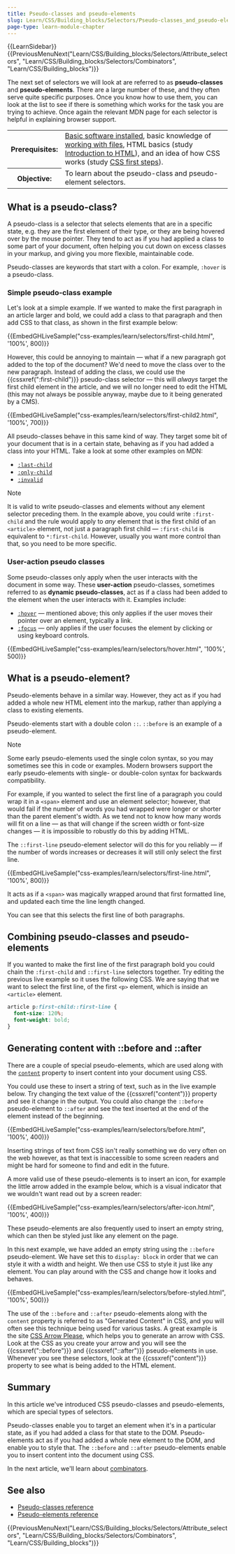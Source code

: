 ```yaml
---
title: Pseudo-classes and pseudo-elements
slug: Learn/CSS/Building_blocks/Selectors/Pseudo-classes_and_pseudo-elements
page-type: learn-module-chapter
---
```


{{LearnSidebar}}{{PreviousMenuNext("Learn/CSS/Building_blocks/Selectors/Attribute_selectors", "Learn/CSS/Building_blocks/Selectors/Combinators", "Learn/CSS/Building_blocks")}}

The next set of selectors we will look at are referred to as **pseudo-classes** and **pseudo-elements**. There are a large number of these, and they often serve quite specific purposes. Once you know how to use them, you can look at the list to see if there is something which works for the task you are trying to achieve. Once again the relevant MDN page for each selector is helpful in explaining browser support.

<table>
  <tbody>
    <tr>
      <th scope="row">Prerequisites:</th>
      <td>
        <a
          href="/en-US/docs/Learn_web_development/Getting_started/Environment_setup/Installing_software"
          >Basic software installed</a
        >, basic knowledge of
        <a
          href="/en-US/docs/Learn_web_development/Getting_started/Environment_setup/Dealing_with_files"
          >working with files</a
        >, HTML basics (study
        <a href="/en-US/docs/Learn/HTML/Introduction_to_HTML"
          >Introduction to HTML</a
        >), and an idea of how CSS works (study
        <a href="/en-US/docs/Learn/CSS/First_steps">CSS first steps</a>).
      </td>
    </tr>
    <tr>
      <th scope="row">Objective:</th>
      <td>To learn about the pseudo-class and pseudo-element selectors.</td>
    </tr>
  </tbody>
</table>

## What is a pseudo-class?

A pseudo-class is a selector that selects elements that are in a specific state, e.g. they are the first element of their type, or they are being hovered over by the mouse pointer. They tend to act as if you had applied a class to some part of your document, often helping you cut down on excess classes in your markup, and giving you more flexible, maintainable code.

Pseudo-classes are keywords that start with a colon. For example, `:hover` is a pseudo-class.

### Simple pseudo-class example

Let's look at a simple example. If we wanted to make the first paragraph in an article larger and bold, we could add a class to that paragraph and then add CSS to that class, as shown in the first example below:

{{EmbedGHLiveSample("css-examples/learn/selectors/first-child.html", '100%', 800)}}

However, this could be annoying to maintain — what if a new paragraph got added to the top of the document? We'd need to move the class over to the new paragraph. Instead of adding the class, we could use the {{cssxref(":first-child")}} pseudo-class selector — this will _always_ target the first child element in the article, and we will no longer need to edit the HTML (this may not always be possible anyway, maybe due to it being generated by a CMS).

{{EmbedGHLiveSample("css-examples/learn/selectors/first-child2.html", '100%', 700)}}

All pseudo-classes behave in this same kind of way. They target some bit of your document that is in a certain state, behaving as if you had added a class into your HTML. Take a look at some other examples on MDN:

- [`:last-child`](/en-US/docs/Web/CSS/:last-child)
- [`:only-child`](/en-US/docs/Web/CSS/:only-child)
- [`:invalid`](/en-US/docs/Web/CSS/:invalid)

> [!NOTE]
> It is valid to write pseudo-classes and elements without any element selector preceding them. In the example above, you could write `:first-child` and the rule would apply to _any_ element that is the first child of an `<article>` element, not just a paragraph first child — `:first-child` is equivalent to `*:first-child`. However, usually you want more control than that, so you need to be more specific.

### User-action pseudo classes

Some pseudo-classes only apply when the user interacts with the document in some way. These **user-action** pseudo-classes, sometimes referred to as **dynamic pseudo-classes**, act as if a class had been added to the element when the user interacts with it. Examples include:

- [`:hover`](/en-US/docs/Web/CSS/:hover) — mentioned above; this only applies if the user moves their pointer over an element, typically a link.
- [`:focus`](/en-US/docs/Web/CSS/:focus) — only applies if the user focuses the element by clicking or using keyboard controls.

{{EmbedGHLiveSample("css-examples/learn/selectors/hover.html", '100%', 500)}}

## What is a pseudo-element?

Pseudo-elements behave in a similar way. However, they act as if you had added a whole new HTML element into the markup, rather than applying a class to existing elements.

Pseudo-elements start with a double colon `::`. `::before` is an example of a pseudo-element.

> [!NOTE]
> Some early pseudo-elements used the single colon syntax, so you may sometimes see this in code or examples. Modern browsers support the early pseudo-elements with single- or double-colon syntax for backwards compatibility.

For example, if you wanted to select the first line of a paragraph you could wrap it in a `<span>` element and use an element selector; however, that would fail if the number of words you had wrapped were longer or shorter than the parent element's width. As we tend not to know how many words will fit on a line — as that will change if the screen width or font-size changes — it is impossible to robustly do this by adding HTML.

The `::first-line` pseudo-element selector will do this for you reliably — if the number of words increases or decreases it will still only select the first line.

{{EmbedGHLiveSample("css-examples/learn/selectors/first-line.html", '100%', 800)}}

It acts as if a `<span>` was magically wrapped around that first formatted line, and updated each time the line length changed.

You can see that this selects the first line of both paragraphs.

## Combining pseudo-classes and pseudo-elements

If you wanted to make the first line of the first paragraph bold you could chain the `:first-child` and `::first-line` selectors together. Try editing the previous live example so it uses the following CSS. We are saying that we want to select the first line, of the first `<p>` element, which is inside an `<article>` element.

```css
article p:first-child::first-line {
  font-size: 120%;
  font-weight: bold;
}
```

## Generating content with ::before and ::after

There are a couple of special pseudo-elements, which are used along with the [`content`](/en-US/docs/Web/CSS/content) property to insert content into your document using CSS.

You could use these to insert a string of text, such as in the live example below. Try changing the text value of the {{cssxref("content")}} property and see it change in the output. You could also change the `::before` pseudo-element to `::after` and see the text inserted at the end of the element instead of the beginning.

{{EmbedGHLiveSample("css-examples/learn/selectors/before.html", '100%', 400)}}

Inserting strings of text from CSS isn't really something we do very often on the web however, as that text is inaccessible to some screen readers and might be hard for someone to find and edit in the future.

A more valid use of these pseudo-elements is to insert an icon, for example the little arrow added in the example below, which is a visual indicator that we wouldn't want read out by a screen reader:

{{EmbedGHLiveSample("css-examples/learn/selectors/after-icon.html", '100%', 400)}}

These pseudo-elements are also frequently used to insert an empty string, which can then be styled just like any element on the page.

In this next example, we have added an empty string using the `::before` pseudo-element. We have set this to `display: block` in order that we can style it with a width and height. We then use CSS to style it just like any element. You can play around with the CSS and change how it looks and behaves.

{{EmbedGHLiveSample("css-examples/learn/selectors/before-styled.html", '100%', 500)}}

The use of the `::before` and `::after` pseudo-elements along with the `content` property is referred to as "Generated Content" in CSS, and you will often see this technique being used for various tasks. A great example is the site [CSS Arrow Please](https://cssarrowplease.com/), which helps you to generate an arrow with CSS. Look at the CSS as you create your arrow and you will see the {{cssxref("::before")}} and {{cssxref("::after")}} pseudo-elements in use. Whenever you see these selectors, look at the {{cssxref("content")}} property to see what is being added to the HTML element.

## Summary

In this article we've introduced CSS pseudo-classes and pseudo-elements, which are special types of selectors.

Pseudo-classes enable you to target an element when it's in a particular state, as if you had added a class for that state to the DOM. Pseudo-elements act as if you had added a whole new element to the DOM, and enable you to style that. The `::before` and `::after` pseudo-elements enable you to insert content into the document using CSS.

In the next article, we'll learn about [combinators](/en-US/docs/Learn/CSS/Building_blocks/Selectors/Combinators).

## See also

- [Pseudo-classes reference](/en-US/docs/Web/CSS/Pseudo-classes)
- [Pseudo-elements reference](/en-US/docs/Web/CSS/Pseudo-elements)

{{PreviousMenuNext("Learn/CSS/Building_blocks/Selectors/Attribute_selectors", "Learn/CSS/Building_blocks/Selectors/Combinators", "Learn/CSS/Building_blocks")}}
